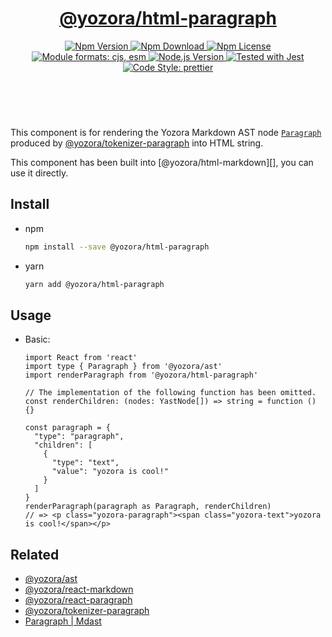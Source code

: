 <header>
  <h1 align="center">
    <a href="https://github.com/guanghechen/yozora-html/tree/main/packages/paragraph#readme">@yozora/html-paragraph</a>
  </h1>
  <div align="center">
    <a href="https://www.npmjs.com/package/@yozora/html-paragraph">
      <img
        alt="Npm Version"
        src="https://img.shields.io/npm/v/@yozora/html-paragraph.svg"
      />
    </a>
    <a href="https://www.npmjs.com/package/@yozora/html-paragraph">
      <img
        alt="Npm Download"
        src="https://img.shields.io/npm/dm/@yozora/html-paragraph.svg"
      />
    </a>
    <a href="https://www.npmjs.com/package/@yozora/html-paragraph">
      <img
        alt="Npm License"
        src="https://img.shields.io/npm/l/@yozora/html-paragraph.svg"
      />
    </a>
    <a href="#install">
      <img
        alt="Module formats: cjs, esm"
        src="https://img.shields.io/badge/module_formats-cjs%2C%20esm-green.svg"
      />
    </a>
    <a href="https://github.com/nodejs/node">
      <img
        alt="Node.js Version"
        src="https://img.shields.io/node/v/@yozora/html-paragraph"
      />
    </a>
    <a href="https://github.com/facebook/jest">
      <img
        alt="Tested with Jest"
        src="https://img.shields.io/badge/tested_with-jest-9c465e.svg"
      />
    </a>
    <a href="https://github.com/prettier/prettier">
      <img
        alt="Code Style: prettier"
        src="https://img.shields.io/badge/code_style-prettier-ff69b4.svg?style=flat-square"
      />
    </a>
  </div>
</header>
<br/>

This component is for rendering the Yozora Markdown AST node [`Paragraph`][@yozora/ast] 
produced by [@yozora/tokenizer-paragraph][] into HTML string.

This component has been built into [@yozora/html-markdown][], you can use it directly.

## Install

* npm

  ```bash
  npm install --save @yozora/html-paragraph
  ```

* yarn

  ```bash
  yarn add @yozora/html-paragraph
  ```


## Usage

* Basic:

  ```tsx
  import React from 'react'
  import type { Paragraph } from '@yozora/ast'
  import renderParagraph from '@yozora/html-paragraph'

  // The implementation of the following function has been omitted.
  const renderChildren: (nodes: YastNode[]) => string = function () {}

  const paragraph = {
    "type": "paragraph",
    "children": [
      {
        "type": "text",
        "value": "yozora is cool!"
      }
    ]
  }
  renderParagraph(paragraph as Paragraph, renderChildren)
  // => <p class="yozora-paragraph"><span class="yozora-text">yozora is cool!</span></p>
  ```

## Related

* [@yozora/ast][]
* [@yozora/react-markdown][]
* [@yozora/react-paragraph][]
* [@yozora/tokenizer-paragraph][]
* [Paragraph | Mdast][mdast]


[@yozora/ast]: https://www.npmjs.com/package/@yozora/ast#paragraph
[@yozora/react-markdown]: https://www.npmjs.com/package/@yozora/react-markdown
[@yozora/tokenizer-paragraph]: https://www.npmjs.com/package/@yozora/tokenizer-paragraph
[@yozora/react-paragraph]: https://www.npmjs.com/package/@yozora/react-paragraph
[mdast]: https://github.com/syntax-tree/mdast#paragraph
